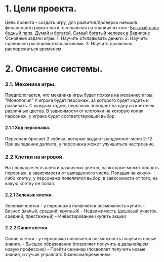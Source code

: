 # **1. Цели проекта.**
Цель проекта - создать игру, для развития/проверки навыков финансовой грамотности, основанная на знаниях из книг: 
[Богатый папа бедный папа](https://mybook.ru/author/robert-kijosaki/bogatyj-papa-bednyj-papa/read/), [Думай и богатей](https://mybook.ru/author/napoleon-hill/dumaj-i-bogatej-1/), [Самый богатый человек в Вавилоне](https://mybook.ru/author/dzhorzh-klejson/samyj-bogatyj-chelovek-v-vavilone/)
Основные задачи игры:
    1. Научить откладывать деньги.
    2. Научить правильно распорежаться активами.
    3. Научить правильно распорежаться временем.

# **2. Описание системы.**

### 2.1. Мехоника игры.
Предпологается, что механика игры будет похожа на механику игры: "Монополия"
У игрока будет персонаж, за которого будет ходить и развивать. С каждым ходом, персонаж поподает на одну из клеточек различных цветов.
В зависимости от клеточки на которую попал персонаж, у играка будет соответствующий выбор.

#### 2.1.1 Ход персонажа.
Персонаж бросает 2 кубика, которые выдают рандомное число 2-12. 
При выпадении дуплета, у персонажа может улучшиться настроение.

### 2.2 Клетки на игровой.
На площадке есть клетки различных цветов, на которые может попасть персонаж, в зависимости от выпаденного числа.
Попадая на какую-либо клетку, у персонажа появляется выбор, в зависомости от того, на какую клетку он попал.

#### 2.2.1 Зеленые клетки.
Зеленые клетки - у персонажа появляется возможность купить
    - Бизнес (малый, средний, крупный)
    - Недвижимость (дешевый участок, средний, престижный)
    - Инвестирование (купить акции)

#### 2.2.2 Синие клетки.
Синие клетки - у персонажа появляется возможность получить новые знания.
    - Высшее образование (позволяет получить в дальнейшем, новую профессию)
    - Пройти семинар (позволяет получить новые знания, и лучше управлять бизнесом/времением.
